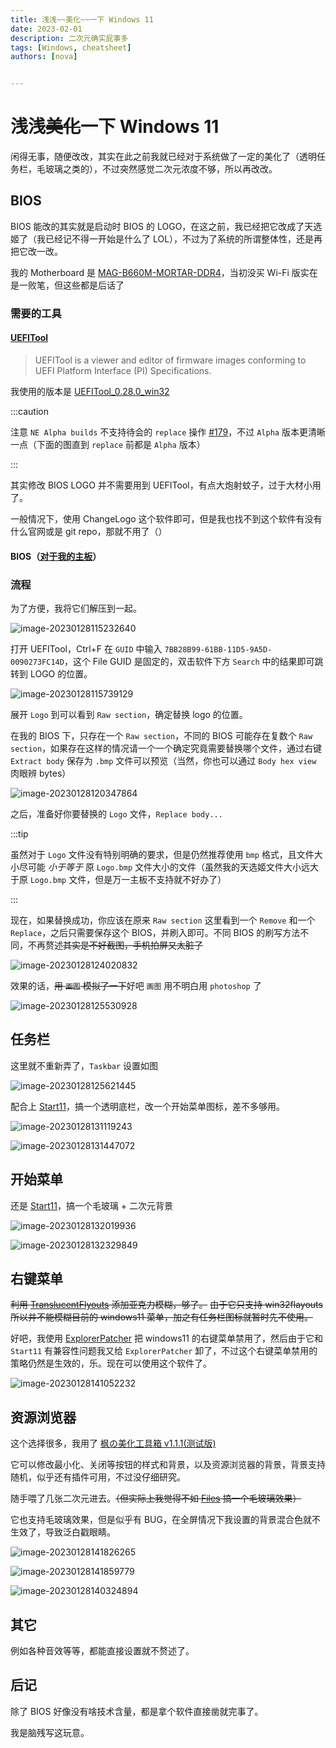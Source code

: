 ```yaml
---
title: 浅浅~~美化~~一下 Windows 11
date: 2023-02-01
description: 二次元确实屁事多
tags: [Windows, cheatsheet]
authors: [nova]


---
```


# 浅浅~~美化~~一下 Windows 11

闲得无事，随便改改，其实在此之前我就已经对于系统做了一定的美化了（透明任务栏，毛玻璃之类的），不过突然感觉二次元浓度不够，所以再改改。
<!--truncate-->

## BIOS

BIOS 能改的其实就是启动时 BIOS 的 LOGO，在这之前，我已经把它改成了天选姬了（我已经记不得一开始是什么了 LOL），不过为了系统的所谓整体性，还是再把它改一改。

我的 Motherboard 是 [MAG-B660M-MORTAR-DDR4](https://www.msi.com/Motherboard/MAG-B660M-MORTAR-DDR4)，当初没买 Wi-Fi 版实在是一败笔，但这些都是后话了

### 需要的工具

#### [UEFITool](https://github.com/LongSoft/UEFITool)

> UEFITool is a viewer and editor of firmware images conforming to UEFI Platform Interface (PI) Specifications.

我使用的版本是 [UEFITool_0.28.0_win32](https://github.com/LongSoft/UEFITool/releases/tag/0.28.0)

:::caution

注意 `NE Alpha builds` 不支持待会的 `replace` 操作 [#179](https://github.com/LongSoft/UEFITool/issues/179)，不过 `Alpha` 版本更清晰一点（下面的图直到 `replace` 前都是 `Alpha` 版本）

:::

其实修改 BIOS LOGO 并不需要用到 UEFITool，有点大炮射蚊子，过于大材小用了。

一般情况下，使用 ChangeLogo 这个软件即可，但是我也找不到这个软件有没有什么官网或是 git repo，那就不用了（）

#### BIOS（[对于我的主板](https://www.msi.com/Motherboard/MAG-B660M-MORTAR-DDR4/support#bios)）

### 流程

为了方便，我将它们解压到一起。

![image-20230128115232640](https://cdn.ova.moe/img/image-20230128115232640.png)

打开 UEFITool，Ctrl+F 在 `GUID` 中输入 `7BB28B99-61BB-11D5-9A5D-0090273FC14D`，这个 File GUID 是固定的，双击软件下方 `Search` 中的结果即可跳转到 LOGO 的位置。

![image-20230128115739129](https://cdn.ova.moe/img/image-20230128115739129.png)

展开 `Logo` 到可以看到 `Raw section`，确定替换 logo 的位置。

在我的 BIOS 下，只存在一个 `Raw section`，不同的 BIOS 可能存在复数个 `Raw section`，如果存在这样的情况请一个一个确定究竟需要替换哪个文件，通过右键 `Extract body` 保存为 `.bmp` 文件可以预览（当然，你也可以通过 `Body hex view` 肉眼辨 bytes）

![image-20230128120347864](https://cdn.ova.moe/img/image-20230128120347864.png)

之后，准备好你要替换的 `Logo` 文件，`Replace body...`

:::tip

虽然对于 `Logo` 文件没有特别明确的要求，但是仍然推荐使用 `bmp` 格式，且文件大小尽可能 *小于等于* 原 `Logo.bmp` 文件大小的文件（虽然我的天选姬文件大小远大于原 `Logo.bmp` 文件，但是万一主板不支持就不好办了）

:::

现在，如果替换成功，你应该在原来 `Raw section` 这里看到一个 `Remove` 和一个 `Replace`，之后只需要保存这个 BIOS，并刷入即可。不同 BIOS 的刷写方法不同，不再赘述~~其实是不好截图，手机拍屏又太脏了~~

![image-20230128124020832](https://cdn.ova.moe/img/image-20230128124020832.png)

效果的话，~~用 `画图` 模拟了一下~~好吧 `画图` 用不明白用 `photoshop` 了

![image-20230128125530928](https://cdn.ova.moe/img/image-20230128125530928.png)



## 任务栏

这里就不重新弄了，`Taskbar` 设置如图

![image-20230128125621445](https://cdn.ova.moe/img/image-20230128125621445.png)

配合上 [Start11](https://store.steampowered.com/app/1811010/Start11/)，搞一个透明底栏，改一个开始菜单图标，差不多够用。

![image-20230128131119243](https://cdn.ova.moe/img/image-20230128131119243.png)

![image-20230128131447072](https://cdn.ova.moe/img/image-20230128131447072.png)

## 开始菜单

还是 [Start11](https://store.steampowered.com/app/1811010/Start11/)，搞一个毛玻璃 + 二次元背景

![image-20230128132019936](https://cdn.ova.moe/img/image-20230128132019936.png)

![image-20230128132329849](https://cdn.ova.moe/img/image-20230128132329849.png)



## 右键菜单

~~利用 [TranslucentFlyouts](https://github.com/ALTaleX531/TranslucentFlyouts) 添加亚克力模糊，够了。~~ ~~由于它只支持 win32flayouts 所以并不能模糊目前的 windows11 菜单，加之有任务栏图标就暂时先不使用。~~

好吧，我使用 [ExplorerPatcher](https://github.com/valinet/ExplorerPatcher) 把 windows11 的右键菜单禁用了，然后由于它和 `Start11` 有兼容性问题我又给 `ExplorerPatcher` 卸了，不过这个右键菜单禁用的策略仍然是生效的，乐。现在可以使用这个软件了。

![image-20230128141052232](https://cdn.ova.moe/img/image-20230128141052232.png)

## 资源浏览器

这个选择很多，我用了 [枫の美化工具箱 v1.1.1(测试版)](https://winmoes.com/tools/12948.html) 

它可以修改最小化、关闭等按钮的样式和背景，以及资源浏览器的背景，背景支持随机，似乎还有插件可用，不过没仔细研究。

随手喂了几张二次元进去。~~（但实际上我觉得不如 [Files](https://www.microsoft.com/store/productId/9NGHP3DX8HDX) 搞一个毛玻璃效果）~~

它也支持毛玻璃效果，但是似乎有 BUG，在全屏情况下我设置的背景混合色就不生效了，导致泛白戳眼睛。

![image-20230128141826265](https://cdn.ova.moe/img/image-20230128141826265.png)

![image-20230128141859779](https://cdn.ova.moe/img/image-20230128141859779.png)

![image-20230128140324894](https://cdn.ova.moe/img/image-20230128140324894.png)



## 其它

例如各种音效等等，都能直接设置就不赘述了。



## 后记

除了 BIOS 好像没有啥技术含量，都是拿个软件直接凿就完事了。

我是脑残写这玩意。